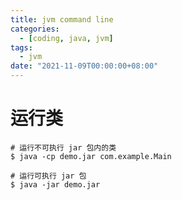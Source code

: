 ```yaml
---
title: jvm command line
categories: 
  - [coding, java, jvm]
tags:
  - jvm
date: "2021-11-09T00:00:00+08:00"
---
```


# 运行类

```shell
# 运行不可执行 jar 包内的类
$ java -cp demo.jar com.example.Main

# 运行可执行 jar 包
$ java -jar demo.jar
```

